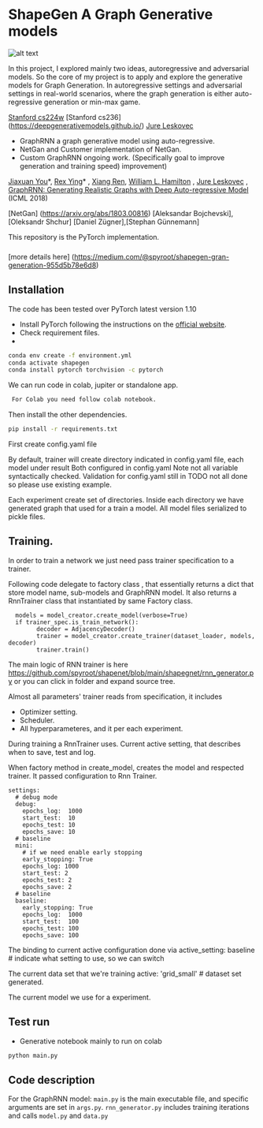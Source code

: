 # ShapeGen A Graph Generative models

![alt text](https://miro.medium.com/max/1875/1*B_CulvZLSmhbQ8L_byrJDA.jpeg)

In this project, I explored mainly two ideas, autoregressive and adversarial models. 
So the core of my project is to apply and explore the generative models for Graph Generation. 
In autoregressive settings and adversarial settings in real-world scenarios, where the graph 
generation is either auto-regressive generation or min-max game. 

[Stanford cs224w](https://web.stanford.edu/class/cs224w/)
[Stanford cs236] (https://deepgenerativemodels.github.io/)
[Jure Leskovec](https://cs.stanford.edu/people/jure/index.html)

- GraphRNN a graph generative model using auto-regressive.
- NetGan and Customer implementation of NetGan.
- Custom GraphRNN ongoing work. (Specifically goal to improve generation and training speed) improvement)

[Jiaxuan You](https://cs.stanford.edu/~jiaxuan/)\*, [Rex Ying](https://cs.stanford.edu/people/rexy/)\*
, [Xiang Ren](http://www-bcf.usc.edu/~xiangren/), [William L. Hamilton](https://stanford.edu/~wleif/)
, [Jure Leskovec](https://cs.stanford.edu/people/jure/index.html)
, [GraphRNN: Generating Realistic Graphs with Deep Auto-regressive Model](https://arxiv.org/abs/1802.08773) (ICML 2018)

[NetGan] (https://arxiv.org/abs/1803.00816) [Aleksandar Bojchevski], [Oleksandr Shchur] [Daniel Zügner],[Stephan Günnemann]

This repository is the PyTorch implementation. 

###

[more details here] (https://medium.com/@spyroot/shapegen-gran-generation-955d5b78e6d8)

## Installation

The code has been tested over PyTorch latest version 1.10
 - Install PyTorch following the instructions on the [official website](https://pytorch.org/).
 - Check requirement files.
 - 
```bash
conda env create -f environment.yml
conda activate shapegen
conda install pytorch torchvision -c pytorch
```

We can run code in colab, jupiter or standalone app.
```bash
 For Colab you need follow colab notebook.
```
Then install the other dependencies.

```bash
pip install -r requirements.txt
```

First create config.yaml file

By default, trainer will create directory indicated in config.yaml file, each model under result
Both configured in config.yaml Note not all variable syntactically checked.  Validation for config.yaml still in TODO not all done so please use existing example.

Each experiment create set of directories.  Inside each directory we have generated graph 
that used for a train a model.  All model files serialized to pickle files.

## Training.

In order to train a network we just need pass trainer specification to a trainer.

Following code delegate to factory class , that essentially returns a dict 
that store model name, sub-models and GraphRNN model. It also returns
a RnnTrainer class that instantiated by same Factory class.

```
  models = model_creator.create_model(verbose=True)
  if trainer_spec.is_train_network():
        decoder = AdjacencyDecoder()
        trainer = model_creator.create_trainer(dataset_loader, models, decoder)
        trainer.train()
```

The main logic of RNN trainer is here
https://github.com/spyroot/shapenet/blob/main/shapegnet/rnn_generator.py
or you can click in folder and expand source tree.

Almost all parameters' trainer reads from specification, it includes 

* Optimizer setting.
* Scheduler.
* All hyperparameteres, and it per each experiment.

During training a RnnTrainer uses.  Current active setting, that describes
when to save, test and log.  

When factory method in create_model, creates the model and respected trainer.
It passed configuration to Rnn Trainer.

```
settings:
  # debug mode
  debug:
    epochs_log:  1000
    start_test:  10
    epochs_test: 10
    epochs_save: 10
  # baseline
  mini:
    # if we need enable early stopping
    early_stopping: True
    epochs_log: 1000
    start_test: 2
    epochs_test: 2
    epochs_save: 2
  # baseline
  baseline:
    early_stopping: True
    epochs_log:  1000
    start_test:  100
    epochs_test: 100
    epochs_save: 100
```

The binding to current active configuration done via 
active_setting: baseline    # indicate what setting to use, so we can switch 

The current data set that we're training
active: 'grid_small'        # dataset set generated.

The current model we use for a experiment.

## Test run

- Generative notebook mainly to run on colab


```bash
python main.py
```

## Code description

For the GraphRNN model:
`main.py` is the main executable file, and specific arguments are set in `args.py`.
`rnn_generator.py` includes training iterations and calls `model.py` and `data.py`
